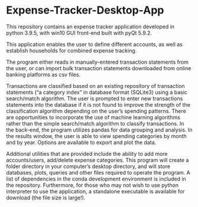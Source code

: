 # Expense-Tracker-Desktop-App
This repository contains an expense tracker application developed in python 3.9.5, with win10 GUI front-end built with pyQt 5.9.2.

This application enables the user to define different accounts, as well as establish households for combined expense tracking. 

The program either reads in manually-entered transaction statements from the user, or can import bulk transaction statements downloaded from online banking platforms as csv files.

Transactions are classified based on an existing repository of transaction statements (“a category index” in database format (SQLite3) using a basic search/match algorithm. The user is prompted to enter new transactions statements into the database if it is not found to improve the strength of the classification algorithm depending on the user’s spending patterns. There are opportunities to incorporate the use of machine learning algorithms rather than the simple search/match algorithm to classify transactions.
In the back-end, the program utilizes pandas for data grouping and analysis. In the results window, the user is able to view spending categories by month and by year. Options are available to export and plot the data.

Additional utilities that are provided include the ability to add more accounts/users, add/delete expense categories.
This program will create a folder directory in your computer’s desktop directory, and will store databases, plots, queries and other files required to operate the program.
A list of dependencies in the conda development environment is included in the repository. Furthermore, for those who may not wish to use python interpreter to use the application, a standalone executable is available for download (the file size is large!). 
